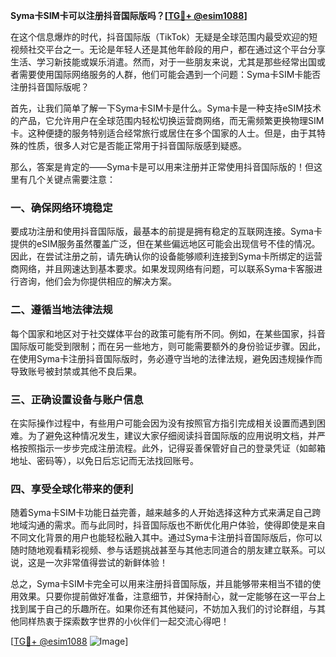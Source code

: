 **Syma卡SIM卡可以注册抖音国际版吗？[[TG💪+ @esim1088](https://t.me/s/esim1088)]**

在这个信息爆炸的时代，抖音国际版（TikTok）无疑是全球范围内最受欢迎的短视频社交平台之一。无论是年轻人还是其他年龄段的用户，都在通过这个平台分享生活、学习新技能或娱乐消遣。然而，对于一些朋友来说，尤其是那些经常出国或者需要使用国际网络服务的人群，他们可能会遇到一个问题：Syma卡SIM卡能否注册抖音国际版呢？

首先，让我们简单了解一下Syma卡SIM卡是什么。Syma卡是一种支持eSIM技术的产品，它允许用户在全球范围内轻松切换运营商网络，而无需频繁更换物理SIM卡。这种便捷的服务特别适合经常旅行或居住在多个国家的人士。但是，由于其特殊的性质，很多人对它是否能正常用于抖音国际版感到疑惑。

那么，答案是肯定的——Syma卡是可以用来注册并正常使用抖音国际版的！但这里有几个关键点需要注意：

### 一、确保网络环境稳定

要成功注册和使用抖音国际版，最基本的前提是拥有稳定的互联网连接。Syma卡提供的eSIM服务虽然覆盖广泛，但在某些偏远地区可能会出现信号不佳的情况。因此，在尝试注册之前，请先确认你的设备能够顺利连接到Syma卡所绑定的运营商网络，并且网速达到基本要求。如果发现网络有问题，可以联系Syma卡客服进行咨询，他们会为你提供相应的解决方案。

### 二、遵循当地法律法规

每个国家和地区对于社交媒体平台的政策可能有所不同。例如，在某些国家，抖音国际版可能受到限制；而在另一些地方，则可能需要额外的身份验证步骤。因此，在使用Syma卡注册抖音国际版时，务必遵守当地的法律法规，避免因违规操作而导致账号被封禁或其他不良后果。

### 三、正确设置设备与账户信息

在实际操作过程中，有些用户可能会因为没有按照官方指引完成相关设置而遇到困难。为了避免这种情况发生，建议大家仔细阅读抖音国际版的应用说明文档，并严格按照指示一步步完成注册流程。此外，记得妥善保管好自己的登录凭证（如邮箱地址、密码等），以免日后忘记而无法找回账号。

### 四、享受全球化带来的便利

随着Syma卡SIM卡功能日益完善，越来越多的人开始选择这种方式来满足自己跨地域沟通的需求。而与此同时，抖音国际版也不断优化用户体验，使得即使是来自不同文化背景的用户也能轻松融入其中。通过Syma卡注册抖音国际版后，你可以随时随地观看精彩视频、参与话题挑战甚至与其他志同道合的朋友建立联系。可以说，这是一次非常值得尝试的新鲜体验！

总之，Syma卡SIM卡完全可以用来注册抖音国际版，并且能够带来相当不错的使用效果。只要你提前做好准备，注意细节，并保持耐心，就一定能够在这一平台上找到属于自己的乐趣所在。如果你还有其他疑问，不妨加入我们的讨论群组，与其他同样热衷于探索数字世界的小伙伴们一起交流心得吧！

[[TG💪+ @esim1088](https://t.me/s/esim1088) ![Image](https://i.postimg.cc/4NQfJmqS/Snipaste-2025-05-13-00-14-12.png)]